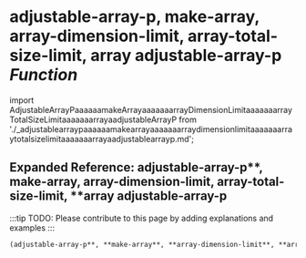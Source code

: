 # **adjustable-array-p**, **make-array**, **array-dimension-limit**, **array-total-size-limit**, **array adjustable-array-p** *Function*

import AdjustableArrayPaaaaaamakeArrayaaaaaaarrayDimensionLimitaaaaaaarrayTotalSizeLimitaaaaaaarrayaadjustableArrayP from './_adjustablearraypaaaaaamakearrayaaaaaaarraydimensionlimitaaaaaaarraytotalsizelimitaaaaaaarrayaadjustablearrayp.md';

<AdjustableArrayPaaaaaamakeArrayaaaaaaarrayDimensionLimitaaaaaaarrayTotalSizeLimitaaaaaaarrayaadjustableArrayP />

## Expanded Reference: adjustable-array-p**, **make-array**, **array-dimension-limit**, **array-total-size-limit**, **array adjustable-array-p

:::tip
TODO: Please contribute to this page by adding explanations and examples
:::

```lisp
(adjustable-array-p**, **make-array**, **array-dimension-limit**, **array-total-size-limit**, **array adjustable-array-p )
```
